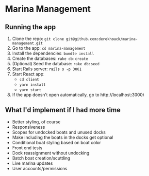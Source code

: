 # Marina Management

## Running the app

1. Clone the repo: `git clone git@github.com:derekhouck/marina-management.git`
1. Go to the app: `cd marina-management`
1. Install the dependencies: `bundle install`
1. Create the databases: `rake db:create`
1. (Optional) Seed the database: `rake db:seed`
1. Start Rails server: `rails s -p 3001`
1. Start React app:
   - `cd client`
   - `yarn install`
   - `yarn start`
1. If the app doesn't open automatically, go to http://localhost:3000/

## What I'd implement if I had more time

- Better styling, of course
- Responsiveness
- Scopes for undocked boats and unused docks
- Make including the boats in the docks get optional
- Conditional boat styling based on boat color
- Front end tests
- Dock reassignment without undocking
- Batch boat creation/scuttling
- Live marina updates 
- User accounts/permissions